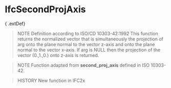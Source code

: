 # IfcSecondProjAxis

{ .extDef}
> NOTE Definition according to ISO/CD 10303-42:1992
> This function returns the normalized vector that is simultaneously the projection of arg onto the plane normal to the vector z-axis and onto the plane normal to the vector x-axis. If arg is NULL then the projection of the vector (0.,1.,0.) onto z-axis is returned.

> NOTE Function adapted from **second_proj_axis** defined in ISO 10303-42.

> HISTORY New function in IFC2x
